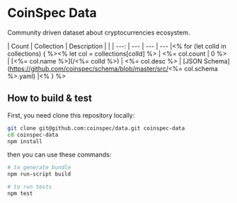 # CoinSpec Data

Community driven dataset about cryptocurrencies ecosystem.

| Count | Collection | Description | |
| ---: | --- |  --- | --- |<% for (let colId in collections) { %><% let col = collections[colId] %>
| <%= col.count | 0 %> | [<%= col.name %>](/<%= colId %>) | <%= col.desc %> | [JSON Schema](https://github.com/coinspec/schema/blob/master/src/<%= col.schema %>.yaml) |<% } %>

## How to build & test

First, you need clone this repository locally:
```bash
git clone git@github.com:coinspec/data.git coinspec-data
cd coinspec-data
npm install
```

then you can use these commands:
```bash
# to generate bundle
npm run-script build

# to run tests
npm test 
```
